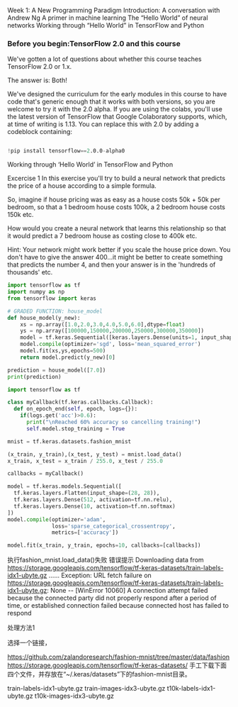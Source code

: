 Week 1: A New Programming Paradigm
Introduction: A conversation with Andrew Ng
A primer in machine learning
The “Hello World” of neural networks
Working through “Hello World” in TensorFlow and Python

### Before you begin:TensorFlow 2.0 and this course

We've gotten a lot of questions about whether this course teaches TensorFlow 2.0 or 1.x.

The answer is: Both!

We've designed the curriculum for the early modules in this course to have code that's generic enough that it works with both versions, so you are welcome to try it with the 2.0 alpha. If you are using the colabs, you'll use the latest version of TensorFlow that Google Colaboratory supports, which, at time of writing is 1.13. You can replace this with 2.0 by adding a codeblock containing:
```s

!pip install tensorflow==2.0.0-alpha0 
```


Working through ‘Hello World’ in TensorFlow and Python






Excercise 1 
In this exercise you'll try to build a neural network that predicts the price of a house according to a simple formula.

So, imagine if house pricing was as easy as a house costs 50k + 50k per bedroom, so that a 1 bedroom house costs 100k, a 2 bedroom house costs 150k etc.

How would you create a neural network that learns this relationship so that it would predict a 7 bedroom house as costing close to 400k etc.

Hint: Your network might work better if you scale the house price down. You don't have to give the answer 400...it might be better to create something that predicts the number 4, and then your answer is in the 'hundreds of thousands' etc.

```python
import tensorflow as tf
import numpy as np
from tensorflow import keras

# GRADED FUNCTION: house_model
def house_model(y_new):
    xs = np.array([1.0,2.0,3.0,4.0,5.0,6.0],dtype=float)
    ys = np.array([100000,150000,200000,250000,300000,350000])
    model = tf.keras.Sequential([keras.layers.Dense(units=1, input_shape=[1])])
    model.compile(optimizer='sgd', loss='mean_squared_error')
    model.fit(xs,ys,epochs=500)
    return model.predict(y_new)[0]

prediction = house_model([7.0])
print(prediction)
```


```python
import tensorflow as tf

class myCallback(tf.keras.callbacks.Callback):
  def on_epoch_end(self, epoch, logs={}):
    if(logs.get('acc')>0.6):
      print("\nReached 60% accuracy so cancelling training!")
      self.model.stop_training = True

mnist = tf.keras.datasets.fashion_mnist

(x_train, y_train),(x_test, y_test) = mnist.load_data()
x_train, x_test = x_train / 255.0, x_test / 255.0

callbacks = myCallback()

model = tf.keras.models.Sequential([
  tf.keras.layers.Flatten(input_shape=(28, 28)),
  tf.keras.layers.Dense(512, activation=tf.nn.relu),
  tf.keras.layers.Dense(10, activation=tf.nn.softmax)
])
model.compile(optimizer='adam',
              loss='sparse_categorical_crossentropy',
              metrics=['accuracy'])

model.fit(x_train, y_train, epochs=10, callbacks=[callbacks])
```



执行fashion_mnist.load_data()失败
错误提示
Downloading data from https://storage.googleapis.com/tensorflow/tf-keras-datasets/train-labels-idx1-ubyte.gz
......
Exception: URL fetch failure on https://storage.googleapis.com/tensorflow/tf-keras-datasets/train-labels-idx1-ubyte.gz: None -- [WinError 10060] A connection attempt failed because the connected party did not properly respond after a period of time, or established connection failed because connected host has failed to respond

处理方法1

选择一个链接，

https://github.com/zalandoresearch/fashion-mnist/tree/master/data/fashion
https://storage.googleapis.com/tensorflow/tf-keras-datasets/
手工下载下面四个文件，并存放在“~/.keras/datasets”下的fashion-mnist目录。

train-labels-idx1-ubyte.gz
train-images-idx3-ubyte.gz
t10k-labels-idx1-ubyte.gz
t10k-images-idx3-ubyte.gz